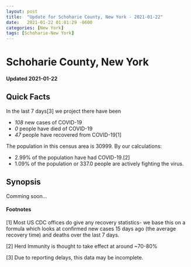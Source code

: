 ```yaml
---
layout: post
title:  "Update for Schoharie County, New York - 2021-01-22"
date:   2021-01-22 01:01:29 -0600
categories: [New York]
tags: [Schoharie-New York]
---
```


# Schoharie County, New York
#### Updated 2021-01-22

## Quick Facts

In the last 7 days[3] we project there have been
- *108* new cases of COVID-19
- *0* people have died of COVID-19
- *47* people have recovered from COVID-19[1]

The population in this census area is 30999. By our calculations:
- 2.99% of the population have had COVID-19.[2]
- 1.09% of the population or 337.0 people are actively fighting the virus.

## Synopsis

Comming soon...


#### Footnotes

[1] Most US CDC offices do give any recovery statistics- we base this on a formula which looks at confirmed new cases
15 days ago (the average recovery time) and deaths over the last 7 days.

[2] Herd Immunity is thought to take effect at around ~70-80%

[3] Due to reporting delays, this data may be incomplete.
 
    